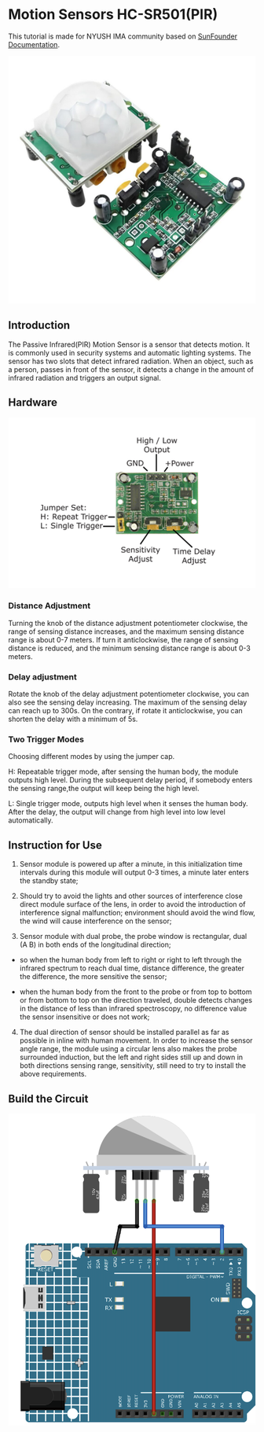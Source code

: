 # Motion Sensors HC-SR501(PIR)
This tutorial is made for NYUSH IMA community based on [SunFounder Documentation](https://docs.sunfounder.com/projects/ultimate-sensor-kit/en/latest/components_basic/13-component_pir_motion.html).

![pirsensor](./images/pir-sensor.jpg)

## Introduction
The Passive Infrared(PIR) Motion Sensor is a sensor that detects motion. It is commonly used in security systems and automatic lighting systems. The sensor has two slots that detect infrared radiation. When an object, such as a person, passes in front of the sensor, it detects a change in the amount of infrared radiation and triggers an output signal.
## Hardware
![MotionSensorStructure](./images/motionsensor.png)

### Distance Adjustment
Turning the knob of the distance adjustment potentiometer clockwise, the range of sensing distance increases, and the maximum sensing distance range is about 0-7 meters. If turn it anticlockwise, the range of sensing distance is reduced, and the minimum sensing distance range is about 0-3 meters.

### Delay adjustment
Rotate the knob of the delay adjustment potentiometer clockwise, you can also see the sensing delay increasing. The maximum of the sensing delay can reach up to 300s. On the contrary, if rotate it anticlockwise, you can shorten the delay with a minimum of 5s.

### Two Trigger Modes

Choosing different modes by using the jumper cap.

H: Repeatable trigger mode, after sensing the human body, the module outputs high level. During the subsequent delay period, if somebody enters the sensing range,the output will keep being the high level.

L: Single trigger mode, outputs high level when it senses the human body. After the delay, the output will change from high level into low level automatically.

## Instruction for Use

1. Sensor module is powered up after a minute, in this initialization time intervals during this module will output 0-3 times, a minute later enters
the standby state;

2. Should try to avoid the lights and other sources of interference close direct module surface of the lens, in order to avoid the introduction of
interference signal malfunction; environment should avoid the wind flow, the wind will cause interference on the sensor;

3. Sensor module with dual probe, the probe window is rectangular, dual (A B) in both ends of the longitudinal direction;

* so when the human body from left to right or right to left through the infrared spectrum to reach dual time, distance difference, the greater
the difference, the more sensitive the sensor;

* when the human body from the front to the probe or from top to bottom or from bottom to top on the direction traveled, double detects
changes in the distance of less than infrared spectroscopy, no difference value the sensor insensitive or does not work;

4. The dual direction of sensor should be installed parallel as far as possible in inline with human movement. In order to increase the sensor
angle range, the module using a circular lens also makes the probe surrounded induction, but the left and right sides still up and down in
both directions sensing range, sensitivity, still need to try to install the above requirements.

## Build the Circuit 
![circuit](./images/circult.png)




